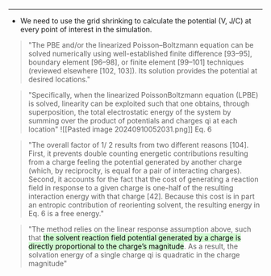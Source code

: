 ***
- We need to use the grid shrinking to calculate the potential (V, J/C) at every point of interest in the simulation.
> "The PBE and/or the linearized Poisson–Boltzmann equation can be solved numerically using well-established finite difference [93–95], boundary element [96–98], or finite element [99–101] techniques (reviewed elsewhere [102, 103]). Its solution provides the potential at desired locations."

>"Specifically, when the linearized PoissonBoltzmann equation (LPBE) is solved, linearity can be exploited such that one obtains, through superposition, the total electrostatic energy of the system by summing over the product of potentials and charges qi at each location"
>![[Pasted image 20240910052031.png]]             Eq. 6

>"The overall factor of 1/ 2 results from two different reasons [104]. First, it prevents double counting energetic contributions resulting from a charge feeling the potential generated by another charge (which, by reciprocity, is equal for a pair of interacting charges). Second, it accounts for the fact that the cost of generating a reaction field in response to a given charge is one-half of the resulting interaction energy with that charge [42]. Because this cost is in part an entropic contribution of reorienting solvent, the resulting energy in Eq. 6 is a free energy."

>"The method relies on the linear response assumption above, such that <mark style="background: #BBFABBA6;">the solvent reaction field potential generated by a charge is directly proportional to the charge’s magnitude</mark>. As a result, the solvation energy of a single charge qi is quadratic in the charge magnitude"
>